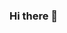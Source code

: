 ### Hi there 👋

<!--
**LuisVergera/LuisVergera** is a ✨ _special_ ✨ repository because its `README.md` (this file) appears on your GitHub profile.




- 🌱 I’m currently learning ReactJS, in depth.
- 👯 I’m looking to collaborate on any HTML, CSS or JavaScript and ReactJS related project..
- 🤔 I’m looking for help with finding cool JavaScript projects to build.
- 📫 How to reach me: luisverg71@gmail.com
